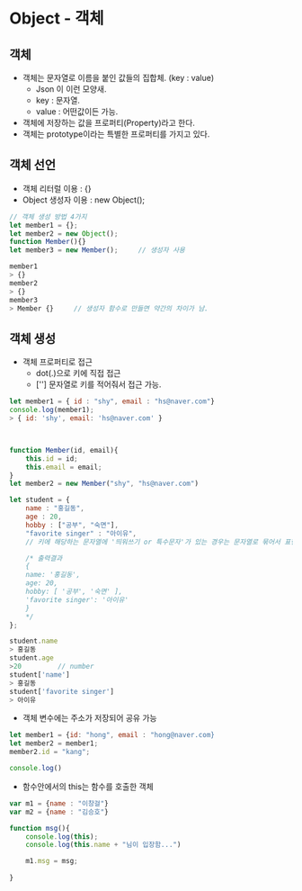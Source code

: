 # Object - 객체



## 객체

* 객체는 문자열로 이름을 붙인 값들의 집합체. (key : value)
    - Json 이 이런 모양새.
    - key : 문자열.
    - value : 어떤값이든 가능.
* 객체에 저장하는 값을 프로퍼티(Property)라고 한다.
* 객체는 prototype이라는 특별한 프로퍼티를 가지고 있다.



## 객체 선언

* 객체 리터럴 이용 : {}
* Object 생성자 이용 : new Object();

```js
// 객체 생성 방법 4가지
let member1 = {};
let member2 = new Object();
function Member(){}
let member3 = new Member();     // 생성자 사용

member1
> {}
member2
> {}
member3
> Member {}     // 생성자 함수로 만들면 약간의 차이가 남.

```

## 객체 생성

* 객체 프로퍼티로 접근
    - dot(.)으로 키에 직접 접근
    - [''] 문자열로 키를 적어줘서 접근 가능.

```js
let member1 = { id : "shy", email : "hs@naver.com"}
console.log(member1);
> { id: 'shy', email: 'hs@naver.com' }



function Member(id, email){
    this.id = id;
    this.email = email;
}
let member2 = new Member("shy", "hs@naver.com")

```

```js
let student = {
    name : "홍길동",
    age : 20,
    hobby : ["공부", "숙면"],
    "favorite singer" : "아이유",
    // 키에 해당하는 문자열에 '띄워쓰기 or 특수문자'가 있는 경우는 문자열로 묶어서 표현해줘야 함.

    /* 출력결과
    {
    name: '홍길동',
    age: 20,
    hobby: [ '공부', '숙면' ], 
    'favorite singer': '아이유'
    }
    */
};

student.name
> 홍길동
student.age
>20         // number
student['name']
> 홍길동
student['favorite singer']
> 아이유

```


* 객체 변수에는 주소가 저장되어 공유 가능

```js
let member1 = {id: "hong", email : "hong@naver.com}
let member2 = member1;
member2.id = "kang";

console.log()
```

* 함수안에서의 this는 함수를 호출한 객체

```js
var m1 = {name : "이창걸"}
var m2 = {name : "김승호"}

function msg(){
    console.log(this);
    console.log(this.name + "님이 입장함...")

    m1.msg = msg;
    
}
```




























